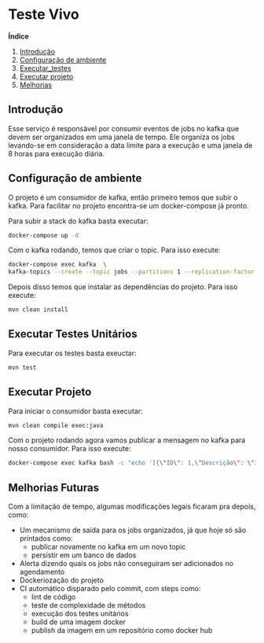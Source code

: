# Teste Vivo

**Índice**
1. [Introdução](#intr)
2. [Configuração de ambiente](#cs1)
3. [Executar_testes](#test)
4. [Executar projeto](#run)
5. [Melhorias](#mel)


## Introdução <a name="intr"></a>

Esse serviço é responsável por consumir eventos de jobs no kafka que devem ser organizados em uma janela de tempo. 
Ele organiza os jobs levando-se em consideração a data limite para a execução e uma janela de 8 horas para execução diária.

## Configuração de ambiente <a name="cs1"></a>

O projeto é um consumidor de kafka, então primeiro temos que subir o kafka. Para facilitar no projeto encontra-se 
um docker-compose já pronto.

Para subir a stack do kafka basta executar:
````bash
docker-compose up -d
````

Com o kafka rodando, temos que criar o topic. Para isso execute:

````bash
docker-compose exec kafka  \
kafka-topics --create --topic jobs --partitions 1 --replication-factor 1 --if-not-exists --zookeeper localhost:32181
````

Depois disso temos que instalar as dependências do projeto. Para isso execute:
````bash
mvn clean install
````

## Executar Testes Unitários <a name="test"></a>
Para executar os testes basta exeuctar:
````bash
mvn test
````

## Executar Projeto <a name="run"></a>
Para iniciar o consumidor basta executar:
````bash
mvn clean compile exec:java
````

Com o projeto rodando agora vamos publicar a mensagem no kafka para nosso consumidor. Para isso execute:
````bash
docker-compose exec kafka bash -c "echo '[{\"ID\": 1,\"Descrição\": \"Importação de arquivos de fundos\",\"Data Máxima de conclusão\": \"2021-01-28 10:00:00\",\"Tempo estimado\": \"2\"},{\"ID\": 2,\"Descrição\": \"Importação de dados da Base Legada\",\"Data Máxima de conclusão\": \"2021-01-29 12:00:00\",\"Tempo estimado\": \"4\"},{\"ID\": 3,\"Descrição\": \"Importação de dados de integração\",\"Data Máxima de conclusão\": \"2021-01-29 08:00:00\",\"Tempo estimado\": \"6\"}]' | kafka-console-producer --request-required-acks 1 --broker-list localhost:29092 --topic jobs"
````

## Melhorias Futuras <a name="mel"></a>
Com a limitação de tempo, algumas modificações legais ficaram pra depois, como:
* Um mecanismo de saída para os jobs organizados, já que hoje só são printados como:
    * publicar novamente no kafka em um novo topic
    * persistir em um banco de dados
* Alerta dizendo quais os jobs não conseguiram ser adicionados no agendamento
* Dockeriozação do projeto
* CI automático disparado pelo commit, com steps como:
    * lint de código
    * teste de complexidade de métodos
    * execução dos testes unitários
    * build de uma imagem docker
    * publish da imagem em um repositório como docker hub